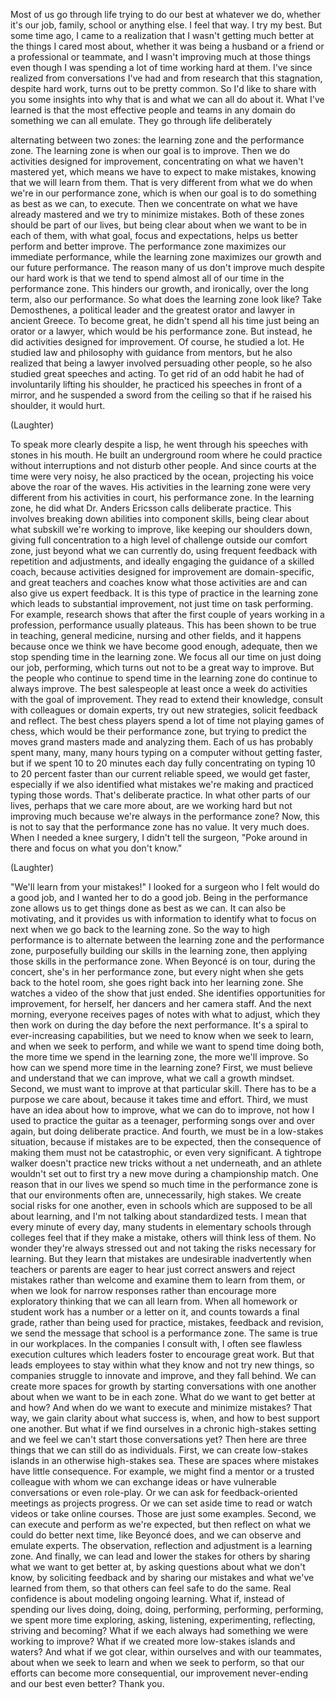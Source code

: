 
Most of us go through life trying
to do our best at whatever we do,
whether it&#39;s our job, family, school
or anything else.
I feel that way. I try my best.
But some time ago, I came to a realization
that I wasn&#39;t getting much better
at the things I cared most about,
whether it was being a husband or a friend
or a professional or teammate,
and I wasn&#39;t improving
much at those things
even though I was spending a lot of time
working hard at them.
I&#39;ve since realized from conversations
I&#39;ve had and from research
that this stagnation, despite hard work,
turns out to be pretty common.
So I&#39;d like to share with you
some insights into why that is
and what we can all do about it.
What I&#39;ve learned
is that the most effective people
and teams in any domain
do something we can all emulate.
They go through life deliberately

alternating between two zones:
the learning zone
and the performance zone.
The learning zone
is when our goal is to improve.
Then we do activities
designed for improvement,
concentrating on what
we haven&#39;t mastered yet,
which means we have to expect
to make mistakes,
knowing that we will learn from them.
That is very different from what we do
when we&#39;re in our performance zone,
which is when our goal is to do something
as best as we can, to execute.
Then we concentrate
on what we have already mastered
and we try to minimize mistakes.
Both of these zones
should be part of our lives,
but being clear about
when we want to be in each of them,
with what goal, focus and expectations,
helps us better perform
and better improve.
The performance zone maximizes
our immediate performance,
while the learning zone
maximizes our growth
and our future performance.
The reason many of us don&#39;t improve much
despite our hard work
is that we tend to spend almost
all of our time in the performance zone.
This hinders our growth,
and ironically, over the long term,
also our performance.
So what does the learning zone look like?
Take Demosthenes, a political leader
and the greatest orator
and lawyer in ancient Greece.
To become great,
he didn&#39;t spend all his time
just being an orator or a lawyer,
which would be his performance zone.
But instead, he did activities
designed for improvement.
Of course, he studied a lot.
He studied law and philosophy
with guidance from mentors,
but he also realized that being a lawyer
involved persuading other people,
so he also studied great speeches
and acting.
To get rid of an odd habit he had
of involuntarily lifting his shoulder,
he practiced his speeches
in front of a mirror,
and he suspended a sword from the ceiling
so that if he raised his shoulder,
it would hurt.

(Laughter)

To speak more clearly despite a lisp,
he went through his speeches
with stones in his mouth.
He built an underground room
where he could practice
without interruptions
and not disturb other people.
And since courts at the time
were very noisy,
he also practiced by the ocean,
projecting his voice
above the roar of the waves.
His activities in the learning zone
were very different
from his activities in court,
his performance zone.
In the learning zone,
he did what Dr. Anders Ericsson
calls deliberate practice.
This involves breaking down
abilities into component skills,
being clear about what subskill
we&#39;re working to improve,
like keeping our shoulders down,
giving full concentration
to a high level of challenge
outside our comfort zone,
just beyond what we can currently do,
using frequent feedback
with repetition and adjustments,
and ideally engaging the guidance
of a skilled coach,
because activities
designed for improvement
are domain-specific,
and great teachers and coaches
know what those activities are
and can also give us expert feedback.
It is this type of practice
in the learning zone
which leads to substantial improvement,
not just time on task performing.
For example, research shows
that after the first couple of years
working in a profession,
performance usually plateaus.
This has been shown to be true
in teaching, general medicine,
nursing and other fields,
and it happens because once we think
we have become good enough,
adequate,
then we stop spending time
in the learning zone.
We focus all our time
on just doing our job,
performing,
which turns out not to be
a great way to improve.
But the people who continue
to spend time in the learning zone
do continue to always improve.
The best salespeople at least once a week
do activities with
the goal of improvement.
They read to extend their knowledge,
consult with colleagues or domain experts,
try out new strategies,
solicit feedback and reflect.
The best chess players
spend a lot of time
not playing games of chess,
which would be their performance zone,
but trying to predict the moves
grand masters made and analyzing them.
Each of us has probably spent
many, many, many hours
typing on a computer
without getting faster,
but if we spent 10 to 20 minutes each day
fully concentrating
on typing 10 to 20 percent faster
than our current reliable speed,
we would get faster,
especially if we also identified
what mistakes we&#39;re making
and practiced typing those words.
That&#39;s deliberate practice.
In what other parts of our lives,
perhaps that we care more about,
are we working hard but not improving much
because we&#39;re always
in the performance zone?
Now, this is not to say
that the performance zone has no value.
It very much does.
When I needed a knee surgery,
I didn&#39;t tell the surgeon,
&quot;Poke around in there
and focus on what you don&#39;t know.&quot;

(Laughter)

&quot;We&#39;ll learn from your mistakes!&quot;
I looked for a surgeon
who I felt would do a good job,
and I wanted her to do a good job.
Being in the performance zone
allows us to get things done
as best as we can.
It can also be motivating,
and it provides us with information
to identify what to focus on next
when we go back to the learning zone.
So the way to high performance
is to alternate between the learning zone
and the performance zone,
purposefully building our skills
in the learning zone,
then applying those skills
in the performance zone.
When Beyoncé is on tour,
during the concert,
she&#39;s in her performance zone,
but every night when she
gets back to the hotel room,
she goes right back
into her learning zone.
She watches a video
of the show that just ended.
She identifies opportunities
for improvement,
for herself, her dancers
and her camera staff.
And the next morning,
everyone receives pages of notes
with what to adjust,
which they then work on during the day
before the next performance.
It&#39;s a spiral
to ever-increasing capabilities,
but we need to know when we seek to learn,
and when we seek to perform,
and while we want
to spend time doing both,
the more time we spend
in the learning zone,
the more we&#39;ll improve.
So how can we spend
more time in the learning zone?
First, we must believe and understand
that we can improve,
what we call a growth mindset.
Second, we must want
to improve at that particular skill.
There has to be a purpose we care about,
because it takes time and effort.
Third, we must have an idea
about how to improve,
what we can do to improve,
not how I used to practice
the guitar as a teenager,
performing songs over and over again,
but doing deliberate practice.
And fourth, we must be
in a low-stakes situation,
because if mistakes are to be expected,
then the consequence of making them
must not be catastrophic,
or even very significant.
A tightrope walker doesn&#39;t practice
new tricks without a net underneath,
and an athlete wouldn&#39;t set out
to first try a new move
during a championship match.
One reason that in our lives
we spend so much time
in the performance zone
is that our environments
often are, unnecessarily, high stakes.
We create social risks for one another,
even in schools which are supposed
to be all about learning,
and I&#39;m not talking
about standardized tests.
I mean that every minute of every day,
many students in elementary
schools through colleges
feel that if they make a mistake,
others will think less of them.
No wonder they&#39;re always stressed out
and not taking the risks
necessary for learning.
But they learn
that mistakes are undesirable
inadvertently
when teachers or parents
are eager to hear just correct answers
and reject mistakes
rather than welcome and examine them
to learn from them,
or when we look for narrow responses
rather than encourage
more exploratory thinking
that we can all learn from.
When all homework or student work
has a number or a letter on it,
and counts towards a final grade,
rather than being used for practice,
mistakes, feedback and revision,
we send the message
that school is a performance zone.
The same is true in our workplaces.
In the companies I consult with,
I often see flawless execution cultures
which leaders foster
to encourage great work.
But that leads employees
to stay within what they know
and not try new things,
so companies struggle
to innovate and improve,
and they fall behind.
We can create more spaces for growth
by starting conversations with one another
about when we want to be in each zone.
What do we want to get better at and how?
And when do we want
to execute and minimize mistakes?
That way, we gain clarity
about what success is,
when, and how to best support one another.
But what if we find ourselves
in a chronic high-stakes setting
and we feel we can&#39;t
start those conversations yet?
Then here are three things
that we can still do as individuals.
First, we can create low-stakes islands
in an otherwise high-stakes sea.
These are spaces where mistakes
have little consequence.
For example, we might find
a mentor or a trusted colleague
with whom we can exchange ideas
or have vulnerable conversations
or even role-play.
Or we can ask for feedback-oriented
meetings as projects progress.
Or we can set aside time to read
or watch videos or take online courses.
Those are just some examples.
Second, we can execute
and perform as we&#39;re expected,
but then reflect on what
we could do better next time,
like Beyoncé does,
and we can observe and emulate experts.
The observation, reflection
and adjustment is a learning zone.
And finally, we can lead
and lower the stakes for others
by sharing what we want to get better at,
by asking questions
about what we don&#39;t know,
by soliciting feedback
and by sharing our mistakes
and what we&#39;ve learned from them,
so that others
can feel safe to do the same.
Real confidence is about
modeling ongoing learning.
What if, instead of spending
our lives doing, doing, doing,
performing, performing, performing,
we spent more time exploring,
asking,
listening,
experimenting, reflecting,
striving and becoming?
What if we each always had something
we were working to improve?
What if we created more low-stakes islands
and waters?
And what if we got clear,
within ourselves and with our teammates,
about when we seek to learn
and when we seek to perform,
so that our efforts
can become more consequential,
our improvement never-ending
and our best even better?
Thank you.
